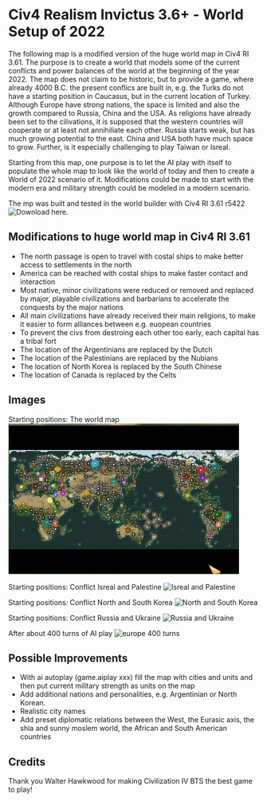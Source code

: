# Civ4 Realism Invictus 3.6+ - World Setup of 2022
The following map is a modified version of the huge world map in Civ4 RI 3.61. The purpose is to create a world that models some of the current conflicts and power balances of the world at the beginning of the year 2022. 
The map does not claim to be historic, but to provide a game, where already 4000 B.C. the present conflics are built in, e.g. the Turks do not have a starting position in Caucasus, but in the current location of Turkey. Although Europe have strong nations, the space is limited and also the growth compared to Russia, China and the USA. As religions have already been set to the cilivations, it is supposed that the western countries will cooperate or at least not annihiliate each other. Russia starts weak, but has much growing potential to the east. China and USA both have much space to grow. Further, is it especially challenging to play Taiwan or Isreal.

Starting from this map, one purpose is to let the AI play with itself to populate the whole map to look like the world of today and then to create a World of 2022 scenario of it. Modifications could be made to start with the modern era and military strength could be modeled in a modern scenario.

The mp was built and tested in the world builder with Civ4 RI 3.61 r5422 ![Download here](https://sourceforge.net/projects/civ4mods/).

## Modifications to huge world map in Civ4 RI 3.61
- The north passage is open to travel with costal ships to make better access to settlements in the north
- America can be reached with costal ships to make faster contact and interaction
- Most native, minor civilizations were reduced or removed and replaced by major, playable civilizations and barbarians to accelerate the conquests by the major nations
- All main civilizations have already received their main religions, to make it easier to form alliances between e.g. euopean countries
- To prevent the civs from destroing each other too early, each capital has a tribal fort
- The location of the Argentinians are replaced by the Dutch
- The location of the Palestinians are replaced by the Nubians
- The location of North Korea is replaced by the South Chinese
- The location of Canada is replaced by the Celts

## Images

Starting positions: The world map
![World map](./_images/world_map.png)

Starting positions: Conflict Isreal and Palestine
![Isreal and Palestine](./_images/isreal_palestine.png)

Starting positions: Conflict North and South Korea
![North and South Korea](./_images/north_south_korea.png)

Starting positions: Conflict Russia and Ukraine
![Russia and Ukraine](./_images/ukraine_russia.png)

After about 400 turns of AI play
![europe 400 turns](./_images/europe_400_turns.png)

## Possible Improvements
- With ai autoplay (game.aiplay xxx) fill the map with cities and units and then put current military strength as units on the map
- Add additional nations and personalities, e.g. Argentinian or North Korean.
- Realistic city names
- Add preset diplomatic relations between the West, the Eurasic axis, the shia and sunny moslem world, the African and South American countries

## Credits
Thank you Walter Hawkwood for making Civilization IV BTS the best game to play!

